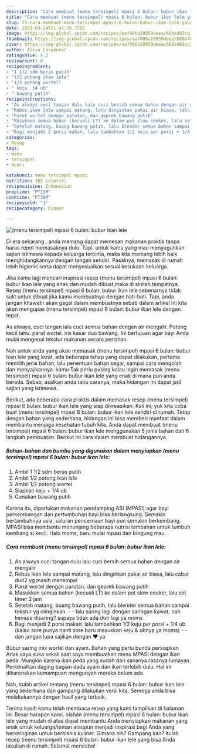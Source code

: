 ```yaml
---
description: "Cara membuat (menu tersimpel) mpasi 6 bulan: bubur ikan lele yang nikmat dan Mudah Dibuat"
title: "Cara membuat (menu tersimpel) mpasi 6 bulan: bubur ikan lele yang nikmat dan Mudah Dibuat"
slug: 75-cara-membuat-menu-tersimpel-mpasi-6-bulan-bubur-ikan-lele-yang-nikmat-dan-mudah-dibuat
date: 2021-03-24T21:47:39.750Z
image: https://img-global.cpcdn.com/recipes/aaf086a20059deea/680x482cq70/menu-tersimpel-mpasi-6-bulan-bubur-ikan-lele-foto-resep-utama.jpg
thumbnail: https://img-global.cpcdn.com/recipes/aaf086a20059deea/680x482cq70/menu-tersimpel-mpasi-6-bulan-bubur-ikan-lele-foto-resep-utama.jpg
cover: https://img-global.cpcdn.com/recipes/aaf086a20059deea/680x482cq70/menu-tersimpel-mpasi-6-bulan-bubur-ikan-lele-foto-resep-utama.jpg
author: Alvin Carpenter
ratingvalue: 4.2
reviewcount: 8
recipeingredient:
- "1 1/2 sdm beras putih"
- "1/2 potong ikan lele"
- "1/2 potong wortel"
- " keju  14 ub"
- " bawang putih"
recipeinstructions:
- "As always cuci tangan dulu lalu cuci bersih semua bahan dengan air mengalir"
- "Rebus ikan lele sampai matang, lalu dinginkan pakai air biasa, lalu cabut duri2 yg masih menempel"
- "Parut wortel dengan parutan, dan geprek bawang putih"
- "Masukkan semua bahan (kecuali LT) ke dalam pot slow cooker, lalu set timer 2 jam"
- "Setelah matang, buang bawang putih, lalu blender semua bahan sampai tekstur yg diinginkan.   lalu saring lagi dengan saringan kawat. nah kenapa disaring? supaya tidak ada duri lagi ya moms"
- "Bagi menjadi 2 porsi makan. lalu tambahkan 1/2 keju per porsi + 1/4 ub (kalau sore punya nanti sore baru masukkan keju &amp; ubnya ya moms)   dan jangan lupa sajikan dengan ❤️ ya"
categories:
- Resep
tags:
- menu
- tersimpel
- mpasi

katakunci: menu tersimpel mpasi 
nutrition: 105 calories
recipecuisine: Indonesian
preptime: "PT13M"
cooktime: "PT38M"
recipeyield: "1"
recipecategory: Dinner

---
```



![(menu tersimpel) mpasi 6 bulan: bubur ikan lele](https://img-global.cpcdn.com/recipes/aaf086a20059deea/680x482cq70/menu-tersimpel-mpasi-6-bulan-bubur-ikan-lele-foto-resep-utama.jpg)

Di era  sekarang , anda memang dapat memesan makanan praktis tanpa harus repot memasaknya dulu. Tapi, untuk kamu yang mau menyuguhkan sajian istimewa kepada keluarga tercinta, maka kita memang lebih baik menghidangkannya dengan tangan sendiri. Pasalnya, memasak di rumah lebih higienis serta dapat menyesuaikan sesuai kesukaan keluarga.

Jika kamu lagi mencari inspirasi resep (menu tersimpel) mpasi 6 bulan: bubur ikan lele yang enak dan mudah dibuat,maka di sinilah tempatnya. Resep (menu tersimpel) mpasi 6 bulan: bubur ikan lele  sebenarnya tidak sulit untuk dibuat jika kamu membuatnya dengan hati-hati. Tapi, anda jangan khawatir akan gagal dalam membuatnya 
sebab dalam artikel ini kita akan mengupas (menu tersimpel) mpasi 6 bulan: bubur ikan lele dengan tepat.  

As always, cuci tangan lalu cuci semua bahan dengan air mengalir. Potong kecil tahu. parut wortel. iris kasar duo bawang. Ini bertujuan agar bayi Anda mulai mengenal tekstur makanan secara perlahan.

Nah untuk anda yang akan memasak (menu tersimpel) mpasi 6 bulan: bubur ikan lele yang lezat, ada beberapa tahap yang dapat dilakukan, pertama memilih jenis bahan, lalu penentuan bahan segar, sampai cara mengolah dan menyajikannya. kamu Tak perlu pusing kalau ingin memasak (menu tersimpel) mpasi 6 bulan: bubur ikan lele yang enak di mana pun anda berada. Sebab, asalkan anda  tahu caranya, maka hidangan ini dapat jadi sajian yang istimewa.

Berikut, ada beberapa cara praktis  dalam memasak resep (menu tersimpel) mpasi 6 bulan: bubur ikan lele yang siap dikreasikan. Kali ini, yuk kita coba buat (menu tersimpel) mpasi 6 bulan: bubur ikan lele sendiri di rumah. Tetap dengan bahan yang sederhana, hidangan ini bisa memberi manfaat dalam membantu menjaga kesehatan tubuh kita. Anda dapat membuat (menu tersimpel) mpasi 6 bulan: bubur ikan lele menggunakan 5 jenis bahan dan 6 langkah pembuatan. Berikut ini cara dalam membuat hidangannya.

<!--inarticleads1-->

##### Bahan-bahan dan bumbu yang digunakan dalam menyiapkan (menu tersimpel) mpasi 6 bulan: bubur ikan lele:

1. Ambil 1 1/2 sdm beras putih
1. Ambil 1/2 potong ikan lele
1. Ambil 1/2 potong wortel
1. Siapkan  keju + 1/4 ub
1. Gunakan  bawang putih


Karena itu, diperlukan makanan pendamping ASI (MPASI) agar bayi perkembangan dan pertumbuhan bayi bisa berlangsung. Semakin bertambahnya usia, saluran pencernaan bayi pun semakin berkembang. MPASI bisa membantu menunjang beberapa nutrisi tambahan untuk tumbuh kembang si kecil. Halo moms, baru mulai mpasi dan bingung mau. 

<!--inarticleads2-->

##### Cara membuat (menu tersimpel) mpasi 6 bulan: bubur ikan lele:

1. As always cuci tangan dulu lalu cuci bersih semua bahan dengan air mengalir
1. Rebus ikan lele sampai matang, lalu dinginkan pakai air biasa, lalu cabut duri2 yg masih menempel
1. Parut wortel dengan parutan, dan geprek bawang putih
1. Masukkan semua bahan (kecuali LT) ke dalam pot slow cooker, lalu set timer 2 jam
1. Setelah matang, buang bawang putih, lalu blender semua bahan sampai tekstur yg diinginkan.  -  - lalu saring lagi dengan saringan kawat. nah kenapa disaring? supaya tidak ada duri lagi ya moms
1. Bagi menjadi 2 porsi makan. lalu tambahkan 1/2 keju per porsi + 1/4 ub (kalau sore punya nanti sore baru masukkan keju &amp; ubnya ya moms)  -  - dan jangan lupa sajikan dengan ❤️ ya


Bubur saring mix wortel dan ayam. Bahan yang perlu bunda persiapkan Anak saya suka sekali saat saya membuatkan menu MPASI dengan ikan peda. Mungkin karena ikan peda yang sudah dari sananya rasanya lumayan. Perkenalkan daging bagian dada ayam dan ikan terlebih dulu. Hal ini dikarenakan kemampuan mengunyah mereka belum ada. 

Nah, itulah artikel tentang  (menu tersimpel) mpasi 6 bulan: bubur ikan lele  yang sederhana dan gampang dilakukan versi kita. Semoga anda bisa melakukannya dengan hasil yang terbaik. 

Terima kasih kamu telah membaca resep yang kami tampilkan di halaman ini. Besar harapan kami, olahan  (menu tersimpel) mpasi 6 bulan: bubur ikan lele yang mudah di atas dapat membantu Anda menyiapkan makanan yang enak untuk keluarga/teman ataupun menjadi inspirasi bagi Anda yang berkeinginan untuk berbisnis kuliner. Gimana nih? Gampang kan? Itulah resep (menu tersimpel) mpasi 6 bulan: bubur ikan lele yang bisa Anda lakukan di rumah. Selamat mencoba!

